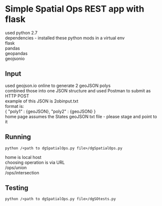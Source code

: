 # Simple Spatial Ops REST app with flask
used python 2.7  
dependencies - installed these python mods in a virtual env  
	flask  
	pandas  
	geopandas  
	geojsonio  

## Input
used geojson.io online to generate 2 geoJSON polys  
combined those into one JSON structure and used Postman to submit as HTTP POST  
example of this JSON is 2obinput.txt  
format is:  
	{ "poly1" : {geoJSON}, "poly2" : {geoJSON} }  
home page assumes the States geoJSON txt file - please stage and point to it  
	
## Running
```
python /<path to dgSpatialOps.py file>/dgSpatialOps.py
```
home is local host  
choosing operation is via URL  
<localhost>/ops/union  
<localhost>/ops/intersection  

## Testing
```
python /<path to dgSpatialOps.py file>/dgSOtests.py
```